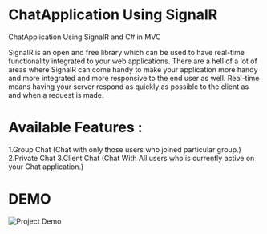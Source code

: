 # ChatApplication Using SignalR
 ChatApplication Using SignalR and C# in MVC

SignalR is an open and free library which can be used to have real-time functionality integrated to your web applications. There are a hell of a  lot of areas where SignalR can come handy to make your application more handy and more integrated and more responsive to the end user as well. Real-time means having your server respond as quickly as possible to the client as and when a request is made.

# Available Features : 

1.Group Chat (Chat with only those users who joined particular group.)
2.Private Chat
3.Client Chat (Chat With All users who is currently active on your Chat application.)

# DEMO

![Project Demo](https://github.com/pradipkumarraushan/ChatApplication-Using-SignalR/blob/master/screenshot/demo.gif?raw=true)
